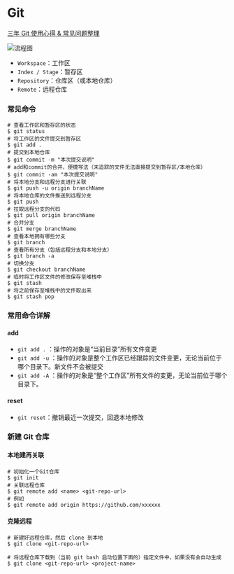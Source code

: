 # Git

[三年 Git 使用心得 & 常见问题整理](https://juejin.cn/post/6844904191203213326)

![流程图](https://p3-juejin.byteimg.com/tos-cn-i-k3u1fbpfcp/6308139c3d224c9a97b05be64612fdf3~tplv-k3u1fbpfcp-zoom-1.image)

- `Workspace`：工作区
- `Index / Stage`：暂存区
- `Repository`：仓库区（或本地仓库）
- `Remote`：远程仓库

###  常见命令

```
# 查看工作区和暂存区的状态
$ git status 
# 将工作区的文件提交到暂存区
$ git add .  
# 提交到本地仓库
$ git commit -m "本次提交说明"
# add和commit的合并，便捷写法（未追踪的文件无法直接提交到暂存区/本地仓库）
$ git commit -am "本次提交说明"  
# 将本地分支和远程分支进行关联
$ git push -u origin branchName 
# 将本地仓库的文件推送到远程分支
$ git push
# 拉取远程分支的代码
$ git pull origin branchName 
# 合并分支
$ git merge branchName 
# 查看本地拥有哪些分支
$ git branch
# 查看所有分支（包括远程分支和本地分支）
$ git branch -a 
# 切换分支
$ git checkout branchName 
# 临时将工作区文件的修改保存至堆栈中
$ git stash
# 将之前保存至堆栈中的文件取出来
$ git stash pop
```



### 常用命令详解

#### add

* `git add .` ：操作的对象是“当前目录”所有文件变更
* `git add -u` ：操作的对象是整个工作区已经跟踪的文件变更，无论当前位于哪个目录下。新文件不会被提交
* `git add -A` ：操作的对象是“整个工作区”所有文件的变更，无论当前位于哪个目录下。

#### reset

* `git reset`：撤销最近一次提交，回退本地修改



### 新建 Git 仓库

#### 本地建再关联

```
# 初始化一个Git仓库
$ git init 
# 关联远程仓库
$ git remote add <name> <git-repo-url>  
# 例如
$ git remote add origin https://github.com/xxxxxx
```

#### 克隆远程

```
# 新建好远程仓库，然后 clone 到本地
$ git clone <git-repo-url>

# 将远程仓库下载到（当前 git bash 启动位置下面的）指定文件中，如果没有会自动生成
$ git clone <git-repo-url> <project-name>
```

